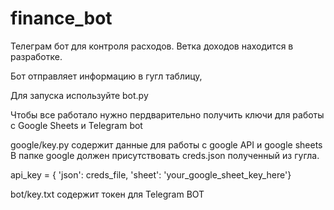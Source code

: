 # finance_bot

Телеграм бот для контроля расходов.
Ветка доходов находится в разработке. 

Бот отправляет информацию в гугл таблицу, 

Для запуска используйте bot.py

Чтобы все работало нужно пердварительно получить ключи для работы с Google Sheets и Telegram bot

google/key.py содержит данные для работы с google API и google sheets
В папке google должен присутствовать creds.json полученный из гугла.

api_key = {
        'json': creds_file,
        'sheet': 'your_google_sheet_key_here'}

bot/key.txt содержит токен для Telegram BOT
